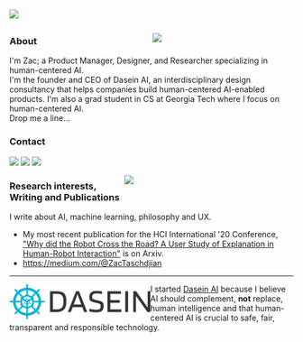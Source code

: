 # [![](#)](#)

<p>
  <a href="#"><img width="250" align='right' src="#"></a>
</p>

### About
I'm Zac; a Product Manager, Designer, and Researcher specializing in human-centered AI.  <br/>I'm the founder and CEO of Dasein AI, an interdisciplinary design consultancy that helps companies build human-centered AI-enabled products.  I'm also a grad student in CS at Georgia Tech where I focus on human-centered AI.  <br/>Drop me a line...

### Contact

<p align='left'>
<a href="https://medium.com/@ZacTaschdjian"><img height="30" src="https://img.shields.io/badge/Medium-12100E?style=for-the-badge&logo=medium&logoColor=white"></a>
<a href="https://www.linkedin.com/in/taschdjian/"><img height="30" src="https://img.shields.io/badge/LinkedIn-0077B5?style=for-the-badge&logo=linkedin&logoColor=white"></a>
<a href="mailto:zac@sein.ai"><img height="30" src="https://img.shields.io/badge/ProtonMail-8B89CC?style=for-the-badge&logo=protonmail&logoColor=white"></a>
</p>
  
  <p>
  <a href="#"><img width="300" align='right' src="#"></a>
</p>

### Research interests, Writing and Publications

I write about AI, machine learning, philosophy and UX.


- My most recent publication for the HCI International '20 Conference, ["Why did the Robot Cross the Road? A User Study of Explanation in Human-Robot Interaction"](https://arxiv.org/abs/2012.00078) is on Arxiv.
- https://medium.com/@ZacTaschdjian

---
 
<p>
  <img width="250" align='left' src="https://github.com/tasjian/tasjian/blob/main/logo.png?raw=true">
</p>
 
I started [Dasein AI](https://sein.ai) because I believe AI should complement, **not** replace, human intelligence and that human-centered AI is crucial to safe, fair, transparent and responsible technology.  





